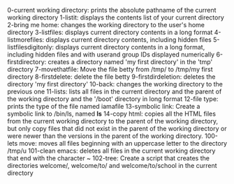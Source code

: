 0-current working directory: prints the absolute pathname of the current working directory
1-listit: displays the contents list of your current directory
2-bring me home: changes the working directory to the user's home directory
3-listfiles: displays current directory contents in a long format
4-listmorefiles: displays current directory contents, including hidden files
5-listfilesdigitonly: displays current directory contents in a long format, including hidden files and with userand group IDs displayed numerically
6-firstdirectory: creates a directory named 'my first directory' in the 'tmp' directory
7-movethatfile: Move the file betty from /tmp/ to /tmp/my first directory
8-firstdelete: delete the file betty
9-firstdirdeletion: deletes the directory 'my first directory'
10-back: changes the working directory to the previous one
11-lists: lists all files in the current directory and the parent of the working directory and the '/boot' directory in long format
12-file type: prints the type of the file named iamafile
13-symbolic link: Create a symbolic link to /bin/ls, named __ls__
14-copy html: copies all the HTML files from the current working directory to the parent of the working directory, but only copy files that did not exist in the parent of the working directory or were newer than the versions in the parent of the working directory.
100-lets move: moves all files beginning with an uppercase letter to the directory /tmp/u
101-clean emacs: deletes all files in the current working directory that end with the character ~
102-tree: Create a script that creates the directories welcome/, welcome/to/ and welcome/to/school in the current directory
